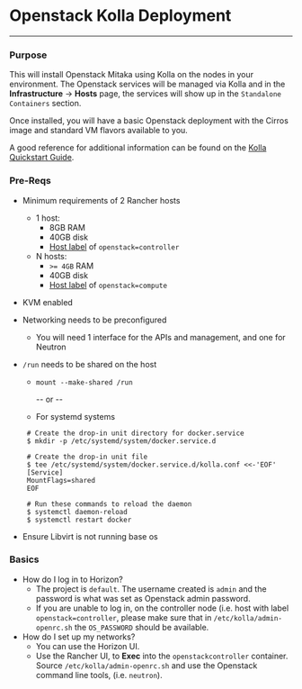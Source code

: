 # Openstack Kolla Deployment
---

### Purpose
This will install Openstack Mitaka using Kolla on the nodes in your environment. The Openstack services will be managed via Kolla and in the **Infrastructure** -> **Hosts** page, the services will show up in the `Standalone Containers` section.

Once installed, you will have a basic Openstack deployment with the Cirros image and standard VM flavors available to you. 

A good reference for additional information can be found on the [Kolla Quickstart Guide](http://docs.openstack.org/developer/kolla/quickstart.html).

### Pre-Reqs

 * Minimum requirements of 2 Rancher hosts
    * 1 host:
        * 8GB RAM
        * 40GB disk
        * [Host label](http://docs.rancher.com/rancher/latest/en/rancher-ui/infrastructure/hosts/#host-labels) of `openstack=controller` 
    * N hosts:
        * `>= 4GB` RAM
        * 40GB disk
        * [Host label](http://docs.rancher.com/rancher/latest/en/rancher-ui/infrastructure/hosts/#host-labels) of `openstack=compute` 
 * KVM enabled
 * Networking needs to be preconfigured 
 	* You will need 1 interface for the APIs and management, and one for Neutron
 * `/run` needs to be shared on the host
 	* `mount --make-shared /run` 
 	
 		-- or --
 	
 	* For systemd systems
 	
 	```
 	 # Create the drop-in unit directory for docker.service
     $ mkdir -p /etc/systemd/system/docker.service.d

	 # Create the drop-in unit file
	 $ tee /etc/systemd/system/docker.service.d/kolla.conf <<-'EOF'
	 [Service]
	 MountFlags=shared
	 EOF

	 # Run these commands to reload the daemon
	 $ systemctl daemon-reload
	 $ systemctl restart docker
	```

 * Ensure Libvirt is not running base os

### Basics
 
 * How do I log in to Horizon?
 	* The project is `default`. The username created is `admin` and the password is what was set as Openstack admin password.
 	* If you are unable to log in, on the controller node (i.e. host with label `openstack=controller`, please make sure that in `/etc/kolla/admin-openrc.sh` the `OS_PASSWORD` should be available.
 * How do I set up my networks?
 	* You can use the Horizon UI.
 	* Use the Rancher UI, to **Exec** into the `openstackcontroller` container. Source `/etc/kolla/admin-openrc.sh` and use the Openstack command line tools, (i.e. `neutron`).